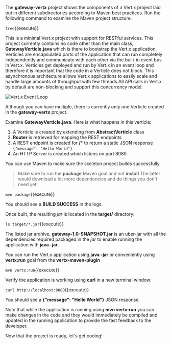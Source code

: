 The **gateway-vertx** project shows the components of 
a Vert.x project laid out in different subdirectories according to Maven best 
practices. Run the following command to examine the Maven project structure.

`tree`{{execute}}

This is a minimal Vert.x project with support for RESTful services. This project currently contains no code
other than the main class, **GatewayVerticle.java** which is there to bootstrap the Vert.x application. Verticles
are encapsulated parts of the application that can run completely independently and communicate with each other
via the built-in event bus in Vert.x. Verticles get deployed and run by Vert.x in an event loop and therefore it 
is important that the code in a Verticle does not block. This asynchronous architecture allows Vert.x applications 
to easily scale and handle large amounts of throughput with few threads.All API calls in Vert.x by default are non-blocking and support this concurrency model.

![Vert.x Event Loop](https://raw.githubusercontent.com/openshift-roadshow/cloud-native-katacoda/master/assets/vertx-event-loop.jpg)

Although you can have multiple, there is currently only one Verticle created in the **gateway-vertx** project. 

Examine **GatewayVerticle.java**. Here is what happens in this verticle:

1. A Verticle is created by extending from **AbstractVerticle** class
2. **Router** is retrieved for mapping the REST endpoints
3. A REST endpoint is created for **/*** to return a static JSON response `{"message": "Hello World"}`
3. An HTTP Server is created which listens on port 8080

You can use Maven to make sure the skeleton project builds successfully. 

> Make sure to run the **package** Maven goal and not **install** The latter would 
> download a lot more dependencies and do things you don't need yet!

`mvn package`{{execute}}

You should see a **BUILD SUCCESS** in the logs.

Once built, the resulting *jar* is located in the **target/** directory:

`ls target/*.jar`{{execute}}

The listed jar archive, **gateway-1.0-SNAPSHOT.jar** is an uber-jar with all the 
dependencies required packaged in the *jar* to enable running the application with **java -jar**.

You can run the Vert.x application using **java -jar** or conveniently using **vertx:run** goal from 
the **vertx-maven-plugin**

`mvn vertx:run`{{execute}}

Verify the application is working using **curl** in a new terminal window:

`curl http://localhost:8080`{{execute}}

You should see a **{"message": "Hello World"}** JSON response.

Note that while the application is running using **mvn vertx:run** you can make changes in the code
and they would immediately be compiled and updated in the running application to provide the fast
feedback to the developer.

Now that the project is ready, let's get coding!
